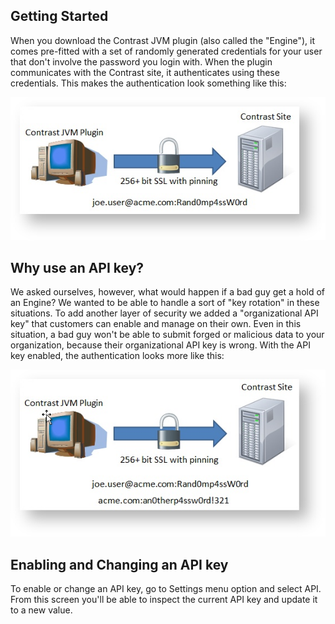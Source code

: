 <!--
title: "Security API Keys"
description: "About article for the TeamServer API Keys"
-->

## Getting Started
When you download the Contrast JVM plugin (also called the "Engine"), it comes pre-fitted with a set of randomly generated credentials for your user that don't involve the password you login with. When the plugin communicates with the Contrast site, it authenticates using these credentials. This makes the authentication look something like this:
 
<a href="assets/images/KB4-a04_1.png" rel="lightbox" title="Default Authentication"><img class="thumbnail" src="assets/images/KB4-a04_1.png"/></a>

## Why use an API key?
We asked ourselves, however, what would happen if a bad guy get a hold of an Engine? We wanted to be able to handle a sort of "key rotation" in these situations. To add another layer of security we added a "organizational API key" that customers can enable and manage on their own. Even in this situation, a bad guy won't be able to submit forged or malicious data to your organization, because their organizational API key is wrong. With the API key enabled, the authentication looks more like this:

<a href="assets/images/KB4-a04_2.png" rel="lightbox" title="Organizational API Key"><img class="thumbnail" src="assets/images/KB4-a04_2.png"/></a>

## Enabling and Changing an API key
To enable or change an API key, go to Settings menu option and select API. From this screen you'll be able to inspect the current API key and update it to a new value.

